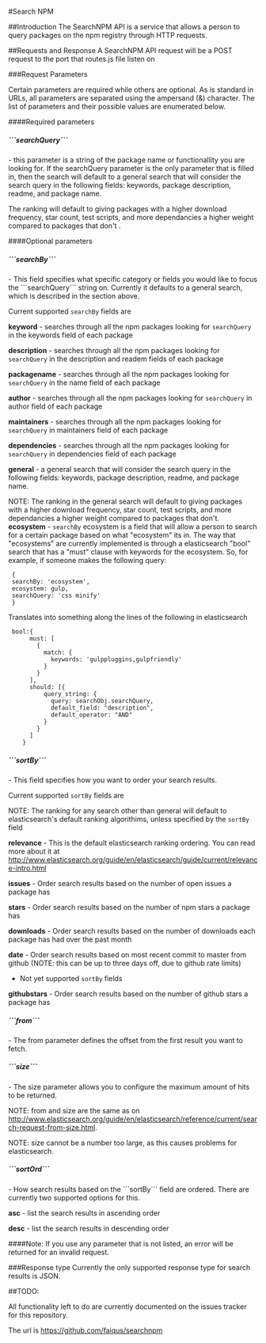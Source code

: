 #Search NPM 

##Introduction
The SearchNPM API is a service that allows a person to query packages on the npm registry through HTTP requests.  

##Requests and Response 
A SearchNPM API request will be a POST request to the port that routes.js file listen on

###Request Parameters

Certain parameters are required while others are optional. As is standard in URLs, all parameters are separated using the ampersand (&) character. The list of parameters and their possible values are enumerated below.

####Required parameters

<h5>```searchQuery```</h5> - this parameter is a string of the package name or functionallity you are looking for. If the searchQuery parameter is the only parameter that is filled in, then the search will default to a general search that will consider the search query in the following fields: keywords, package description, readme, and package name. 

The ranking will default to giving packages with a higher download frequency, star count, test scripts, and more dependancies a higher weight  compared to packages that don't . 

####Optional parameters 

<h5>```searchBy```</h5>- This field specifies what specific category or fields you would like to focus the ```searchQuery``` string on. Currently it defaults to a general search, which is described in the section above. 

Current supported ```searchBy``` fields are

 **keyword** - searches through all the npm packages looking for ```searchQuery``` in the keywords field of each package
 
 **description** -  searches through all the npm packages looking for  ```searchQuery``` in the description and readem fields of each package

 **packagename** -  searches through all the npm packages looking for ```searchQuery``` in the name field of each package 

 **author** -  searches through all the npm packages looking for  ```searchQuery```  in author field of each package

 **maintainers** - searches through all the npm packages looking for  ```searchQuery```  in maintainers field of each package

 **dependencies**  - searches through all the npm packages looking for  ```searchQuery``` in dependencies field of each package

 **general** - a general search that will consider the search query in the following fields: keywords, package description, readme, and package name. 
	
 NOTE: The ranking in the general search will default to giving packages with a higher download frequency, star count, test scripts, and more dependancies a higher weight  compared to packages that don't. 
 **ecosystem** - ```searchBy``` ecosystem is a field that will allow a person to search for a certain package based on what "ecosystem" its in. The way that "ecosystems" are currently implemented is through a elasticsearch "bool" search that has a "must" clause with keywords for the ecosystem. So, for example, if someone makes the following query: 
 ```
  {
  searchBy: 'ecosystem',
  ecosystem: gulp,
  searchQuery: 'css minify'
  }
```
Translates into something along the lines of the following in elasticsearch
```
 bool:{ 
      must: [ 
        {
          match: {
            keywords: 'gulppluggins,gulpfriendly' 
          }
        }
      ],
      should: [{
          query_string: {
            query: searchObj.searchQuery,
            default_field: "description",
            default_operator: "AND"
          }
        }
      ]
    }
```	


<h5>```sortBy```</h5>- This field specifies how you want to order your search results. 

Current supported ```sortBy``` fields are 

NOTE: The ranking for any search other than general will default to elasticsearch's default ranking algorithims, unless specified by the ```sortBy``` field


 **relevance** - This is the default elasticsearch ranking ordering. You can read more about it at <a>http://www.elasticsearch.org/guide/en/elasticsearch/guide/current/relevance-intro.html</a>  

 **issues** - Order search results based on the number of open issues a package has
 
 **stars** - Order search results based on the number of npm stars a package has

 **downloads** - Order search results based on the number of downloads each package has had over the past month  

 **date** - Order search results based on most recent commit to master from github (NOTE: this can be up to three days off, due to github rate limits)

- Not yet supported ```sortBy``` fields 

 **githubstars** - Order search results based on the number of github stars a package has 


<h5>```from```</h5>-  The from parameter defines the offset from the first result you want to fetch.

<h5>```size```</h5>- The size parameter allows you to configure the maximum amount of hits to be returned.

NOTE: from and size are the same as on <a>http://www.elasticsearch.org/guide/en/elasticsearch/reference/current/search-request-from-size.html</a>.

NOTE: size cannot be a number too large, as this causes problems for elasticsearch. 

<h5>```sortOrd```</h5>- How search results based on the ```sortBy``` field are ordered. There are currently two supported options for this. 

 **asc** - list the search results in ascending order 

 **desc** - list the search results in descending order 

####Note: If you use any parameter that is not listed, an error will be returned for an invalid request. 

###Response type 
Currently the only supported response type for search results is JSON.


##TODO: 

All functionality left to do are currently documented on the issues tracker for this repository. 

The url is <a>https://github.com/faiqus/searchnpm</a> 
 




